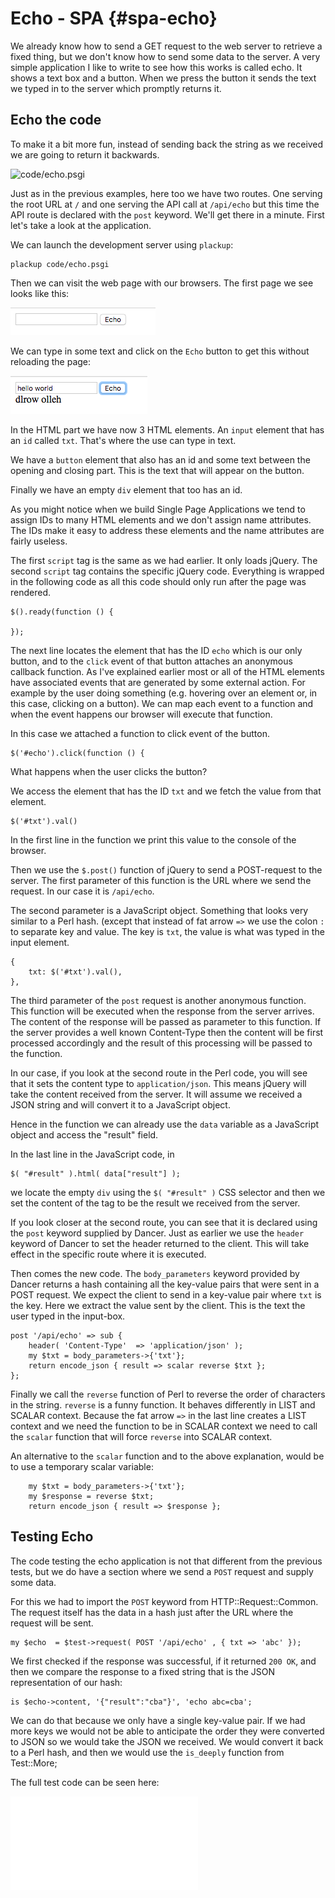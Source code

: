 # Echo - SPA {#spa-echo}

We already know how to send a GET request to the web server to retrieve a fixed thing, but we don't know how to send some data to the server. A very simple application I like to write to see how this works is called echo. It shows a text box and a button. When we press the button it sends the text we typed in to the server which promptly returns it.

## Echo the code

To make it a bit more fun, instead of sending back the string as we received we are going to return it backwards.

![code/echo.psgi](code/echo.psgi)

Just as in the previous examples, here too we have two routes. One serving the root URL at `/` and one serving the API call at `/api/echo` but this time the API route is declared with the `post` keyword. We'll get there in a minute. First let's take a look at the application.

We can launch the development server using `plackup`:

```
plackup code/echo.psgi
```

Then we can visit the web page with our browsers. The first page we see looks like this:

![Echo form](images/echo-form.png)

We can type in some text and click on the `Echo` button to get this without reloading the page:

![Echo response](images/echo-response.png)

In the HTML part we have now 3 HTML elements. An `input` element that has an `id` called `txt`. That's where the use can type in text.

We have a `button` element that also has an id and some text between the opening and closing part. This is the text that will appear on the button.

Finally we have an empty `div` element that too has an id.

As you might notice when we build Single Page Applications we tend to assign IDs to many HTML elements and we don't assign name attributes.  The IDs make it easy to address these elements and the name attributes are fairly useless.

The first `script` tag is the same as we had earlier. It only loads jQuery. The second `script` tag contains the specific jQuery code. Everything is wrapped in the following code as all this code should only run after the page was rendered.

```
$().ready(function () {

});
```

The next line locates the element that has the ID `echo` which is our only button, and to the `click` event of that button attaches an anonymous callback function. As I've explained earlier most or all of the HTML elements have associated events that are generated by some external action. For example by the user doing something (e.g. hovering over an element or, in this case, clicking on a button). We can map each event to a function and when the event happens our browser will execute that function.

In this case we attached a function to click event of the button.

```
$('#echo').click(function () {
```

What happens when the user clicks the button?

We access the element that has the ID `txt` and we fetch the value from that element.

```
$('#txt').val()
```

In the first line in the function we print this value to the console of the browser.

Then we use the `$.post()` function of jQuery to send a POST-request to the server. The first parameter of this function is the URL where we send the request. In our case it is `/api/echo`.

The second parameter is a JavaScript object. Something that looks very similar to a Perl hash. (except that instead of fat arrow `=>` we use the colon `:` to separate key and value. The key is `txt`, the value is what was typed in the input element.

```
{
    txt: $('#txt').val(),
},
```

The third parameter of the `post` request is another anonymous function. This function will be executed when the response from the server arrives. The content of the response will be passed as parameter to this function. If the server provides a well known Content-Type then the content will be first processed accordingly and the result of this processing will be passed to the function.

In our case, if you look at the second route in the Perl code, you will see that it sets the content type to `application/json`. This means jQuery will take the content received from the server. It will assume we received a JSON string and will convert it to a JavaScript object.

Hence in the function we can already use the `data` variable as a JavaScript object and access the "result" field.

In the last line in the JavaScript code, in

```
$( "#result" ).html( data["result"] );
```

we locate the empty `div` using the `$( "#result" )` CSS selector and then we set the content of the tag to be the result we received from the server.

If you look closer at the second route, you can see that it is declared using the `post` keyword supplied by Dancer. Just as earlier we use the `header` keyword of Dancer to set the header returned to the client. This will take effect in the specific route where it is executed.

Then comes the new code. The `body_parameters` keyword provided by Dancer returns a hash containing all the key-value pairs that were sent in a POST request. We expect the client to send in a key-value pair where `txt` is the key. Here we extract the value sent by the client. This is the text the user typed in the input-box.

```
post '/api/echo' => sub {
    header( 'Content-Type'  => 'application/json' );
    my $txt = body_parameters->{'txt'};
    return encode_json { result => scalar reverse $txt };
};
```

Finally we call the `reverse` function of Perl to reverse the order of characters in the string. `reverse` is a funny function. It behaves differently in LIST and SCALAR context. Because the fat arrow `=>` in the last line creates a LIST context and we need the function to be in SCALAR context we need to call the `scalar` function that will force `reverse` into SCALAR context.

An alternative to the `scalar` function and to the above explanation, would be to use a temporary scalar variable:

```
    my $txt = body_parameters->{'txt'};
    my $response = reverse $txt;
    return encode_json { result => $response };
```


## Testing Echo

The code testing the echo application is not that different from the previous tests, but we do have a section where we send a `POST` request and supply some data.

For this we had to import the `POST` keyword from HTTP::Request::Common. The request itself has the data in a hash just after the URL where the request will be sent.

```
my $echo  = $test->request( POST '/api/echo' , { txt => 'abc' });
```

We first checked if the response was successful, if it returned `200 OK`, and then we compare the response to a fixed string that is the JSON representation of our hash:

```
is $echo->content, '{"result":"cba"}', 'echo abc=cba';
```

We can do that because we only have a single key-value pair. If we had more keys we would not be able to anticipate the order they were converted to JSON so we would take the JSON we received. We would convert it back to a Perl hash, and then we would use the `is_deeply` function from Test::More;


The full test code can be seen here:

![code/echo.t](code/echo.t)

